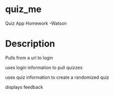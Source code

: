 # quiz_me

Quiz App Homework -Watson

# Description

Pulls from a url to login

uses login information to pull quizzes

uses quiz information to create a randomized quiz

displays feedback
